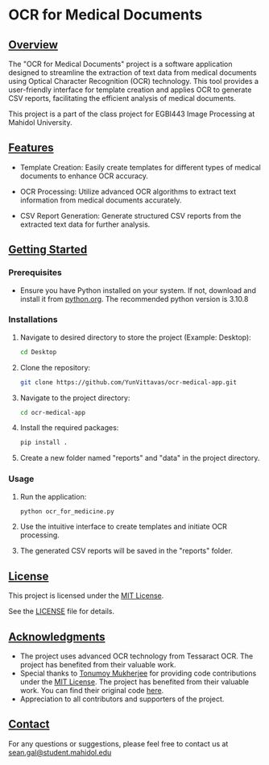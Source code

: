 # **OCR for Medical Documents**

## <ins>Overview</ins>

The "OCR for Medical Documents" project is a software application designed to streamline the extraction of text data from medical documents using Optical Character Recognition (OCR) technology. This tool provides a user-friendly interface for template creation and applies OCR to generate CSV reports, facilitating the efficient analysis of medical documents.

This project is a part of the class project for EGBI443 Image Processing at Mahidol University.

## <ins>Features</ins>

- Template Creation: Easily create templates for different types of medical documents to enhance OCR accuracy.

- OCR Processing: Utilize advanced OCR algorithms to extract text information from medical documents accurately.

- CSV Report Generation: Generate structured CSV reports from the extracted text data for further analysis.

## <ins>Getting Started</ins>

### Prerequisites

- Ensure you have Python installed on your system. If not, download and install it from [python.org](https://www.python.org/). The recommended python version is 3.10.8

### Installations

1. Navigate to desired directory to store the project (Example: Desktop):

    ```bash
    cd Desktop
    ```

2. Clone the repository:

    ```bash
    git clone https://github.com/YunVittavas/ocr-medical-app.git
    ```

3. Navigate to the project directory:
    
    ```bash
    cd ocr-medical-app
    ```

4. Install the required packages:

    ```bash
    pip install .
    ```

5. Create a new folder named "reports" and "data" in the project directory.

### Usage

1. Run the application:

    ```bash
    python ocr_for_medicine.py
    ```
2. Use the intuitive interface to create templates and initiate OCR processing.
3. The generated CSV reports will be saved in the "reports" folder.

## <ins>License</ins>

This project is licensed under the [MIT License](LICENSE).

See the [LICENSE](LICENSE) file for details.

## <ins>Acknowledgments</ins>

- The project uses advanced OCR technology from Tessaract OCR. The project has benefited from their valuable work.
- Special thanks to [Tonumoy Mukherjee](https://github.com/Tonumoy) for providing code contributions under the [MIT License](https://opensource.org/licenses/MIT). The project has benefited from their valuable work. You can find their original code [here](https://github.com/Tonumoy/OCR-on-Image-ROI-with-Tesseract).
- Appreciation to all contributors and supporters of the project.

## <ins>Contact</ins>

For any questions or suggestions, please feel free to contact us at [sean.gal@student.mahidol.edu](sean.gal@student.mahidol.edu)